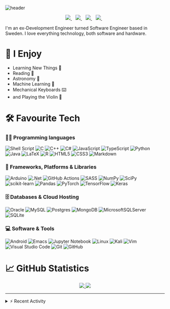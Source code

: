 ![header](https://capsule-render.vercel.app/api?type=waving&color=102a44&height=300&section=header&text=Hi,%20my%20name%20is%20Jonas%20Samuelsson&fontSize=40&desc=aka%20j0sa&fontColor=994CC3&descSize=25)

<p align='center'>
  <a href="https://github.com/j0sa">
    <img src="https://img.shields.io/badge/github-%23121011.svg?style=for-the-badge&logo=github&logoColor=white" />
  </a>&nbsp;&nbsp;
  <a href="mailto:josa@tuta.io">
    <img src="https://img.shields.io/badge/Tutanota-840010?style=for-the-badge&logo=Tutanota&logoColor=white" />        
  </a>&nbsp;&nbsp;
  <a href="https://www.linkedin.com/in/jonas-samuelsson-254887125/">
    <img src="https://img.shields.io/badge/linkedin-%230077B5.svg?style=for-the-badge&logo=linkedin&logoColor=white" />        
  </a>&nbsp;&nbsp;
  <a href="https://dev.to/j0sa">
    <img src="ttps://img.shields.io/badge/dev.to-0A0A0A?style=for-the-badge&logo=dev.to&logoColor=white" />        
  </a>&nbsp;&nbsp;
</p>

I'm an ex-Development Engineer turned Software Engineer based in Sweden. I love everything technology, both software and hardware.

# 🤗 I Enjoy
* Learning New Things 🧠
* Reading 📖
* Astronomy 🔭
* Machine Learning 🤖
* Mechanical Keyboards ⌨️
* and Playing the Violin 🎻

# 🛠️ Favourite Tech
### 👨‍💻 Programming languages
![Shell Script](https://img.shields.io/badge/shell_script-%23121011.svg?style=for-the-badge&logo=gnu-bash&logoColor=white)
![C](https://img.shields.io/badge/c-%2300599C.svg?style=for-the-badge&logo=c&logoColor=white)
![C++](https://img.shields.io/badge/c++-%2300599C.svg?style=for-the-badge&logo=c%2B%2B&logoColor=white)
![C#](https://img.shields.io/badge/c%23-%23239120.svg?style=for-the-badge&logo=c-sharp&logoColor=white)
![JavaScript](https://img.shields.io/badge/javascript-%23323330.svg?style=for-the-badge&logo=javascript&logoColor=%23F7DF1E)
![TypeScript](https://img.shields.io/badge/typescript-%23007ACC.svg?style=for-the-badge&logo=typescript&logoColor=white)
![Python](https://img.shields.io/badge/python-3670A0?style=for-the-badge&logo=python&logoColor=ffdd54)
![Java](https://img.shields.io/badge/java-%23ED8B00.svg?style=for-the-badge&logo=java&logoColor=white)
![LaTeX](https://img.shields.io/badge/latex-%23008080.svg?style=for-the-badge&logo=latex&logoColor=white)
![R](https://img.shields.io/badge/r-%23276DC3.svg?style=for-the-badge&logo=r&logoColor=white)
![HTML5](https://img.shields.io/badge/html5-%23E34F26.svg?style=for-the-badge&logo=html5&logoColor=white)
![CSS3](https://img.shields.io/badge/css3-%231572B6.svg?style=for-the-badge&logo=css3&logoColor=white)
![Markdown](https://img.shields.io/badge/markdown-%23000000.svg?style=for-the-badge&logo=markdown&logoColor=white)
### 🧰 Frameworks, Platforms & Libraries
![Arduino](https://img.shields.io/badge/-Arduino-00979D?style=for-the-badge&logo=Arduino&logoColor=white)
![.Net](https://img.shields.io/badge/.NET-5C2D91?style=for-the-badge&logo=.net&logoColor=white)
![GitHub Actions](https://img.shields.io/badge/githubactions-%232671E5.svg?style=for-the-badge&logo=githubactions&logoColor=white)
![SASS](https://img.shields.io/badge/SASS-hotpink.svg?style=for-the-badge&logo=SASS&logoColor=white)
![NumPy](https://img.shields.io/badge/numpy-%23013243.svg?style=for-the-badge&logo=numpy&logoColor=white)
![SciPy](https://img.shields.io/badge/SciPy-%230C55A5.svg?style=for-the-badge&logo=scipy&logoColor=%white)
![scikit-learn](https://img.shields.io/badge/scikit--learn-%23F7931E.svg?style=for-the-badge&logo=scikit-learn&logoColor=white) 
![Pandas](https://img.shields.io/badge/pandas-%23150458.svg?style=for-the-badge&logo=pandas&logoColor=white)
![PyTorch](https://img.shields.io/badge/PyTorch-%23EE4C2C.svg?style=for-the-badge&logo=PyTorch&logoColor=white)
![TensorFlow](https://img.shields.io/badge/TensorFlow-%23FF6F00.svg?style=for-the-badge&logo=TensorFlow&logoColor=white)
![Keras](https://img.shields.io/badge/Keras-%23D00000.svg?style=for-the-badge&logo=Keras&logoColor=white)
### 🗄️ Databases & Cloud Hosting
![Oracle](https://img.shields.io/badge/Oracle-F80000?style=for-the-badge&logo=oracle&logoColor=white)
![MySQL](https://img.shields.io/badge/mysql-%2300f.svg?style=for-the-badge&logo=mysql&logoColor=white)
![Postgres](https://img.shields.io/badge/postgres-%23316192.svg?style=for-the-badge&logo=postgresql&logoColor=white)
![MongoDB](https://img.shields.io/badge/MongoDB-%234ea94b.svg?style=for-the-badge&logo=mongodb&logoColor=white)
![MicrosoftSQLServer](https://img.shields.io/badge/Microsoft%20SQL%20Server-CC2927?style=for-the-badge&logo=microsoft%20sql%20server&logoColor=white)
![SQLite](https://img.shields.io/badge/sqlite-%2307405e.svg?style=for-the-badge&logo=sqlite&logoColor=white)
### 💻 Software & Tools
![Android](https://img.shields.io/badge/Android-3DDC84?style=for-the-badge&logo=android&logoColor=white)
![Emacs](https://img.shields.io/badge/Emacs-%237F5AB6.svg?&style=for-the-badge&logo=gnu-emacs&logoColor=white)
![Jupyter Notebook](https://img.shields.io/badge/jupyter-%23FA0F00.svg?style=for-the-badge&logo=jupyter&logoColor=white)
![Linux](https://img.shields.io/badge/Linux-FCC624?style=for-the-badge&logo=linux&logoColor=black)
![Kali](https://img.shields.io/badge/Kali-268BEE?style=for-the-badge&logo=kalilinux&logoColor=white)
![Vim](https://img.shields.io/badge/VIM-%2311AB00.svg?style=for-the-badge&logo=vim&logoColor=white)
![Visual Studio Code](https://img.shields.io/badge/Visual%20Studio%20Code-0078d7.svg?style=for-the-badge&logo=visual-studio-code&logoColor=white)
![Git](https://img.shields.io/badge/git-%23F05033.svg?style=for-the-badge&logo=git&logoColor=white)
![GitHub](https://img.shields.io/badge/github-%23121011.svg?style=for-the-badge&logo=github&logoColor=white)

# &#x1f4c8; GitHub Statistics
<p align='center'>
  <a href="https://github.com/j0sa/j0sa">
    <img src="https://github-readme-stats.vercel.app/api/top-langs/?username=j0sa&theme=nightowl&hide_border=true&layout=compact&langs_count=20&card_width=270" />
  </a>
  <a href="https://github.com/j0sa/j0sa">
    <img src="https://github-readme-stats.vercel.app/api?username=j0sa&count_private=true&show_icons=true&theme=nightowl&line_height=28.5&hide_border=true&include_all_commits=true" />
  </a>
</p>

<!-- ![visitors](https://visitor-badge.glitch.me/badge?page_id=j0sa.j0sa&left_color=green&right_color=red) -->
---
<details>
  <summary>⚡ Recent Activity</summary>
  
  <!--START_SECTION:activity-->
</details>

<!-- [![trophy](https://github-profile-trophy.vercel.app/?username=j0sa)](https://github.com/ryo-ma/github-profile-trophy) -->

<!--

- 🔭 I’m currently working on ...
- 🌱 I’m currently learning ...
- 👯 I’m looking to collaborate on ...
- 🤔 I’m looking for help with ...
- 💬 Ask me about ...
- 📫 How to reach me: ...
- 😄 Pronouns: ...
- ⚡ Fun fact: ...
-->
